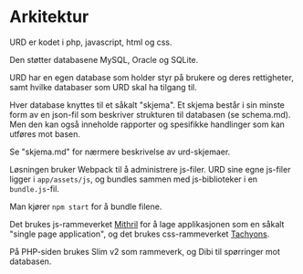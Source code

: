 # Arkitektur

URD er kodet i php, javascript, html og css.

Den støtter databasene MySQL, Oracle og SQLite.

URD har en egen database som holder styr på brukere og deres rettigheter, samt hvilke databaser som URD skal ha tilgang til.

Hver database knyttes til et såkalt "skjema". Et skjema består i sin minste form av en json-fil som beskriver strukturen til databasen (se schema.md). Men den kan også inneholde rapporter og spesifikke handlinger som kan utføres mot basen.

Se "skjema.md" for nærmere beskrivelse av urd-skjemaer.

Løsningen bruker Webpack til å administrere js-filer. URD sine egne js-filer ligger i `app/assets/js`, og bundles sammen med js-biblioteker i en `bundle.js`-fil.

Man kjører `npm start` for å bundle filene.

Det brukes js-rammeverket [Mithril](https://mithril.js.org/) for å lage applikasjonen som en såkalt "single page application", og det brukes css-rammeverket [Tachyons](http://tachyons.io/).

På PHP-siden brukes Slim v2 som rammeverk, og Dibi til spørringer mot databasen.